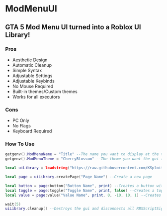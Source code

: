 # ModMenuUI
## GTA 5 Mod Menu UI turned into a Roblox UI Library!
### Pros
- Aesthetic Design
- Automatic Cleanup
- Simple Syntax
- Adjustable Settings
- Adjustable Keybinds
- No Mouse Required
- Built-in themes/Custom themes
- Works for all executors
### Cons
- PC Only
- No Flags
- Keyboard Required
### How To Use
```lua
getgenv().ModMenuName = "Title" --The name you want to display at the top of the gui
getgenv().ModMenuTheme = "CherryBlossom" --The theme you want the gui to be, we will get into themes after this

local uiLibrary = loadstring("https://raw.githubusercontent.com/KSploit/ModMenuUI/main/Source.lua")() --Load the uiLibrary in

local page = uiLibrary.createPage("Page Name") --Create a new page

local button = page:button("Button Name", print) --Creates a button with a specified callback function
local toggle = page:toggle("Toggle Name", print, false) --Creates a toggle with a specified callback function and initial toggle state
local value = page:value("Value Name", print, 0, -10, 10, 1) --Creates a value that can be changed with a specified callback function, initial value, minimum value, maximum value, and an increment

wait(5)
uiLibrary.cleanup() --Destroys the gui and disconnects all RBXScriptSignals
```
